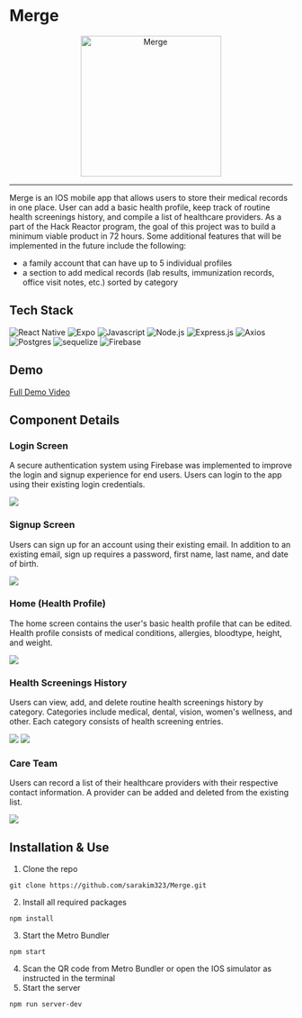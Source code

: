 # Merge

<div align="center">
<img alt="Merge" src="https://user-images.githubusercontent.com/110424937/214351001-743cb3d1-89e4-40fd-a5d5-82df2094baf3.png" width="250" height="250" />
</div>

-----

Merge is an IOS mobile app that allows users to store their medical records in one place. User can add a basic health profile, keep track of routine health screenings history, and compile a list of healthcare providers. As a part of the Hack Reactor program, the goal of this project was to build a minimum viable product in 72 hours. Some additional features that will be implemented in the future include the following:
- a family account that can have up to 5 individual profiles
- a section to add medical records (lab results, immunization records, office visit notes, etc.) sorted by category

## Tech Stack
<img alt="React Native" src="https://img.shields.io/badge/React_Native-20232A?style=for-the-badge&logo=react&logoColor=61DAFB" /> ![Expo](https://img.shields.io/badge/expo-1C1E24?style=for-the-badge&logo=expo&logoColor=#D04A37) <img alt="Javascript" src="https://img.shields.io/badge/JavaScript-323330?style=for-the-badge&logo=javascript&logoColor=F7DF1E" /> <img alt="Node.js" src="https://img.shields.io/badge/Node.js-43853D?style=for-the-badge&logo=node.js&logoColor=white" /> <img alt="Express.js" src="https://img.shields.io/badge/Express.js-404D59?style=for-the-badge" /> ![Axios](https://img.shields.io/badge/-Axios-671ddf?logo=axios&logoColor=black&style=for-the-badge) <img alt="Postgres" src="https://img.shields.io/badge/PostgreSQL-316192?style=for-the-badge&logo=postgresql&logoColor=white" /> <img alt="sequelize" src="https://img.shields.io/badge/sequelize-323330?style=for-the-badge&logo=sequelize&logoColor=blue" /> ![Firebase](https://img.shields.io/badge/firebase-%23039BE5.svg?style=for-the-badge&logo=firebase)

## Demo
<a href="https://drive.google.com/file/d/1TtJCUctBu5b4Hv7gb8r-8JkPsVVeaYRL/view?usp=sharing">Full Demo Video</a>

## Component Details
### Login Screen
A secure authentication system using Firebase was implemented to improve the login and signup experience for end users. Users can login to the app using their existing login credentials.

<img src="https://media.giphy.com/media/LACtHXmzDj5wTb8Hkw/giphy.gif" />

### Signup Screen
Users can sign up for an account using their existing email. In addition to an existing email, sign up requires a password, first name, last name, and date of birth. 

<img src="https://media.giphy.com/media/CyVI5iZ25Yf4ox1H21/giphy.gif" />

### Home (Health Profile)
The home screen contains the user's basic health profile that can be edited. Health profile consists of medical conditions, allergies, bloodtype, height, and weight.

<img src="https://media.giphy.com/media/G3mb8KfwVwvGYeY69V/giphy.gif" />

### Health Screenings History
Users can view, add, and delete routine health screenings history by category. Categories include medical, dental, vision, women's wellness, and other. Each category consists of health screening entries.

<img src="https://media.giphy.com/media/5Cqw0Bq0q53yUQRKOP/giphy.gif" />
<img src="https://media.giphy.com/media/xIUqRIet5FEJxuHnwr/giphy.gif" />

### Care Team
Users can record a list of their healthcare providers with their respective contact information. A provider can be added and deleted from the existing list.

<img src="https://media.giphy.com/media/U6NNXVcSCppt3KHKRd/giphy.gif" />

## Installation & Use
1. Clone the repo
```
git clone https://github.com/sarakim323/Merge.git
```
2. Install all required packages
```
npm install
```
3. Start the Metro Bundler
```
npm start
```
4. Scan the QR code from Metro Bundler or open the IOS simulator as instructed in the terminal
5. Start the server
```
npm run server-dev
```
